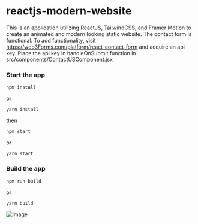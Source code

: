 # reactjs-modern-website
This is an application utilizing ReactJS, TailwindCSS, and Framer Motion to create an animated and modern looking static website. The contact form is functional. To add functionality, visit https://web3Forms.com/platform/react-contact-form and acquire an api key. Place the api key in handleOnSubmit function in src/components/ContactUSComponent.jsx

### Start the app
```shell
npm install
```
or
```shell
yarn install
```
then
```shell
npm start
```
or

```shell
yarn start
```

### Build the app
```shell
npm run build
```
or

```shell
yarn build
```

![Image](https://github.com/user-attachments/assets/f02cd33b-cc29-425b-8321-00b0555d2299)